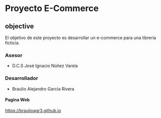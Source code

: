 # Proyecto E-Commerce
## objective
El objetivo de este proyecto es desarrollar un e-commerce para una libreria ficticia.

### Asesor
- D.C.S José Ignacio Núñez Varela

### Desarrollador
- Braulio Alejandro García Rivera

#### Pagina Web
https://braulioagr3.github.io
